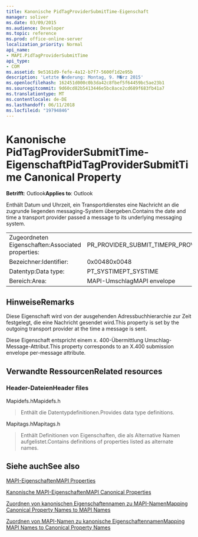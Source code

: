 ```yaml
---
title: Kanonische PidTagProviderSubmitTime-Eigenschaft
manager: soliver
ms.date: 03/09/2015
ms.audience: Developer
ms.topic: reference
ms.prod: office-online-server
localization_priority: Normal
api_name:
- MAPI.PidTagProviderSubmitTime
api_type:
- COM
ms.assetid: 9e5161d9-fefe-4a12-b7f7-5600f1d2e95b
description: 'Letzte �nderung: Montag, 9. M�rz 2015'
ms.openlocfilehash: 162451d000c0b3da42c8fbef5f64459bc5ae23b1
ms.sourcegitcommit: 9d60cd82b5413446e5bc8ace2cd689f683fb41a7
ms.translationtype: MT
ms.contentlocale: de-DE
ms.lasthandoff: 06/11/2018
ms.locfileid: "19794846"
---
```

# <a name="pidtagprovidersubmittime-canonical-property"></a><span data-ttu-id="c18d0-103">Kanonische PidTagProviderSubmitTime-Eigenschaft</span><span class="sxs-lookup"><span data-stu-id="c18d0-103">PidTagProviderSubmitTime Canonical Property</span></span>

  
  
<span data-ttu-id="c18d0-104">**Betrifft**: Outlook</span><span class="sxs-lookup"><span data-stu-id="c18d0-104">**Applies to**: Outlook</span></span> 
  
<span data-ttu-id="c18d0-105">Enthält Datum und Uhrzeit, ein Transportdienstes eine Nachricht an die zugrunde liegenden messaging-System übergeben.</span><span class="sxs-lookup"><span data-stu-id="c18d0-105">Contains the date and time a transport provider passed a message to its underlying messaging system.</span></span>
  
|||
|:-----|:-----|
|<span data-ttu-id="c18d0-106">Zugeordneten Eigenschaften:</span><span class="sxs-lookup"><span data-stu-id="c18d0-106">Associated properties:</span></span>  <br/> |<span data-ttu-id="c18d0-107">PR_PROVIDER_SUBMIT_TIME</span><span class="sxs-lookup"><span data-stu-id="c18d0-107">PR_PROVIDER_SUBMIT_TIME</span></span>  <br/> |
|<span data-ttu-id="c18d0-108">Bezeichner:</span><span class="sxs-lookup"><span data-stu-id="c18d0-108">Identifier:</span></span>  <br/> |<span data-ttu-id="c18d0-109">0x0048</span><span class="sxs-lookup"><span data-stu-id="c18d0-109">0x0048</span></span>  <br/> |
|<span data-ttu-id="c18d0-110">Datentyp:</span><span class="sxs-lookup"><span data-stu-id="c18d0-110">Data type:</span></span>  <br/> |<span data-ttu-id="c18d0-111">PT_SYSTIME</span><span class="sxs-lookup"><span data-stu-id="c18d0-111">PT_SYSTIME</span></span>  <br/> |
|<span data-ttu-id="c18d0-112">Bereich:</span><span class="sxs-lookup"><span data-stu-id="c18d0-112">Area:</span></span>  <br/> |<span data-ttu-id="c18d0-113">MAPI-Umschlag</span><span class="sxs-lookup"><span data-stu-id="c18d0-113">MAPI envelope</span></span>  <br/> |
   
## <a name="remarks"></a><span data-ttu-id="c18d0-114">Hinweise</span><span class="sxs-lookup"><span data-stu-id="c18d0-114">Remarks</span></span>

<span data-ttu-id="c18d0-115">Diese Eigenschaft wird von der ausgehenden Adressbuchhierarchie zur Zeit festgelegt, die eine Nachricht gesendet wird.</span><span class="sxs-lookup"><span data-stu-id="c18d0-115">This property is set by the outgoing transport provider at the time a message is sent.</span></span>
  
<span data-ttu-id="c18d0-116">Diese Eigenschaft entspricht einem x. 400-Übermittlung Umschlag-Message-Attribut.</span><span class="sxs-lookup"><span data-stu-id="c18d0-116">This property corresponds to an X.400 submission envelope per-message attribute.</span></span> 
  
## <a name="related-resources"></a><span data-ttu-id="c18d0-117">Verwandte Ressourcen</span><span class="sxs-lookup"><span data-stu-id="c18d0-117">Related resources</span></span>

### <a name="header-files"></a><span data-ttu-id="c18d0-118">Header-Dateien</span><span class="sxs-lookup"><span data-stu-id="c18d0-118">Header files</span></span>

<span data-ttu-id="c18d0-119">Mapidefs.h</span><span class="sxs-lookup"><span data-stu-id="c18d0-119">Mapidefs.h</span></span>
  
> <span data-ttu-id="c18d0-120">Enthält die Datentypdefinitionen.</span><span class="sxs-lookup"><span data-stu-id="c18d0-120">Provides data type definitions.</span></span>
    
<span data-ttu-id="c18d0-121">Mapitags.h</span><span class="sxs-lookup"><span data-stu-id="c18d0-121">Mapitags.h</span></span>
  
> <span data-ttu-id="c18d0-122">Enthält Definitionen von Eigenschaften, die als Alternative Namen aufgelistet.</span><span class="sxs-lookup"><span data-stu-id="c18d0-122">Contains definitions of properties listed as alternate names.</span></span>
    
## <a name="see-also"></a><span data-ttu-id="c18d0-123">Siehe auch</span><span class="sxs-lookup"><span data-stu-id="c18d0-123">See also</span></span>



[<span data-ttu-id="c18d0-124">MAPI-Eigenschaften</span><span class="sxs-lookup"><span data-stu-id="c18d0-124">MAPI Properties</span></span>](mapi-properties.md)
  
[<span data-ttu-id="c18d0-125">Kanonische MAPI-Eigenschaften</span><span class="sxs-lookup"><span data-stu-id="c18d0-125">MAPI Canonical Properties</span></span>](mapi-canonical-properties.md)
  
[<span data-ttu-id="c18d0-126">Zuordnen von kanonischen Eigenschaftennamen zu MAPI-Namen</span><span class="sxs-lookup"><span data-stu-id="c18d0-126">Mapping Canonical Property Names to MAPI Names</span></span>](mapping-canonical-property-names-to-mapi-names.md)
  
[<span data-ttu-id="c18d0-127">Zuordnen von MAPI-Namen zu kanonische Eigenschaftennamen</span><span class="sxs-lookup"><span data-stu-id="c18d0-127">Mapping MAPI Names to Canonical Property Names</span></span>](mapping-mapi-names-to-canonical-property-names.md)

